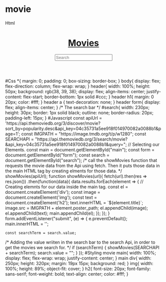 # movie
Html
<!DOCTYPE html>
<html lang="en">
<head>
    <meta charset="UTF-8">
    <meta name="viewport" content="width=device-width, initial-scale=1.0">
    <title>Movie App</title>
    <link rel="stylesheet" href="style.css">
    <script src="app.js" defer></script>
</head>
<body>
  <!-- The header that contains the title and the Search bar -->
    <header>
        <a href="#"><h1>Movies</h1></a>
        <form id="form">
            <input
                type="text"
                id="search"
                placeholder="Search"
                class="search"
            />
        </form>
    </header>
  <!-- The main tag where we are going to put all our movies that we got from the API -->
    <main id="main"></main>
</body>
</html>
#Css
*{
    margin: 0;
    padding: 0;
    box-sizing: border-box;
}
body{
    display: flex;
    flex-direction: column;
    flex-wrap: wrap;
}
header{
    width: 100%;
    height: 50px;
    background: rgb(38, 39, 38);
    display: flex;
    align-items: center;
    justify-content: flex-start;
    border-bottom: 1px solid #ccc;
}
header h1{
    margin: 0 20px;
    color: #fff;
}
header a {
    text-decoration: none;
}
header form{
    display: flex;
    align-items: center;
}
/* The search bar */
#search{
    width: 230px;
    height: 30px;
    border: 1px solid black;
    outline: none;
    border-radius: 20px;
    padding-left: 15px;
}
#Javascript 
const apiUrl = 'https://api.themoviedb.org/3/discover/movie?sort_by=popularity.desc&api_key=04c35731a5ee918f014970082a0088b1&page=1';
const IMGPATH = "https://image.tmdb.org/t/p/w1280";
const SEARCHAPI =
    "https://api.themoviedb.org/3/search/movie?&api_key=04c35731a5ee918f014970082a0088b1&query=";
// Selecting our Elements.
const main = document.getElementById("main");
const form = document.getElementById("form");
const search = document.getElementById("search");
/* call the showMovies function that requests the movie data from the Api using fetch.
 Then it puts those data in the main HTML tag by creating elments for those data. */
showMovies(apiUrl);
function showMovies(url){
    fetch(url).then(res => res.json())
    .then(function(data){
    data.results.forEach(element => {
      // Creating elemnts for our data inside the main tag. 
        const el = document.createElement('div');
        const image = document.createElement('img');
        const text = document.createElement('h2');
text.innerHTML = `${element.title}`;
        image.src = IMGPATH + element.poster_path;
        el.appendChild(image);
        el.appendChild(text);
        main.appendChild(el);
    }); 
});
}
form.addEventListener("submit", (e) => {
    e.preventDefault();
    main.innerHTML = '';
     
    const searchTerm = search.value;
 /* Adding the value wriiten in the search bar to the search Api,
    in order to get the movies we search for. */
    if (searchTerm) {
        showMovies(SEARCHAPI + searchTerm);
        search.value = "";
    }
});
#Styling movie
main{
    width: 100%;
    display: flex;
    flex-wrap: wrap;
    justify-content: center;
}
main div{
    width: 250px;
    height: 320px;
    margin: 19px 15px;
    background: red;
}
img{
    width: 100%;
    height: 89%;
    object-fit: cover;
}
h2{
    font-size: 20px;
    font-family: sans-serif;
    font-weight: bold;
    text-align: center;
    color: #fff;
}
